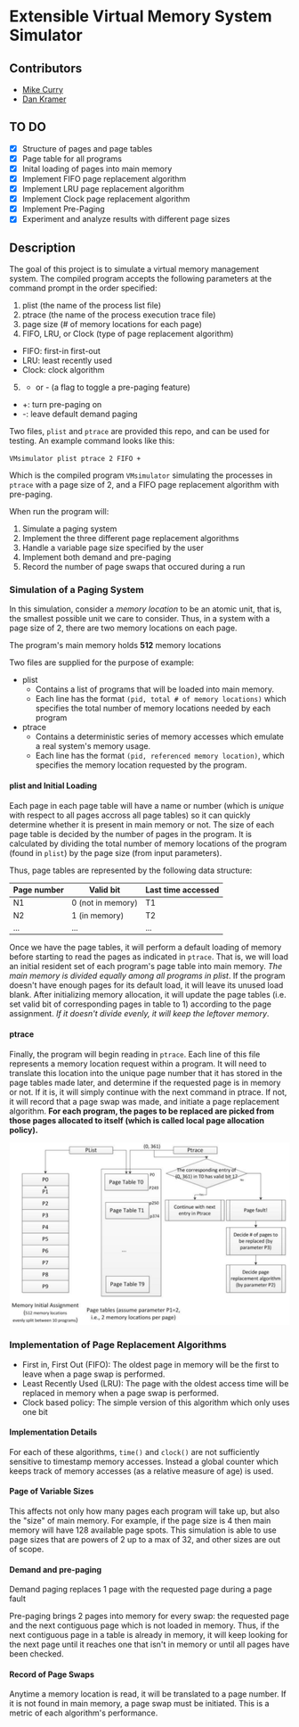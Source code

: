 # Extensible Virtual Memory System Simulator


## Contributors
* [Mike Curry](https://github.com/mjcurry)
* [Dan Kramer](https://github.com/codankra)


## TO DO
- [x] Structure of pages and page tables
- [x] Page table for all programs
- [x] Inital loading of pages into main memory
- [x] Implement FIFO page replacement algorithm
- [x] Implement LRU page replacement algorithm
- [x] Implement Clock page replacement algorithm
- [x] Implement Pre-Paging
- [x] Experiment and analyze results with different page sizes

## Description

The goal of this project is to simulate a virtual memory management system. The compiled program accepts the following
parameters at the command prompt in the order specified:

1. plist (the name of the process list file)
2. ptrace (the name of the process execution trace file)
3. page size (# of memory locations for each page)
4. FIFO, LRU, or Clock (type of page replacement algorithm)
  - FIFO: first-in first-out
  - LRU: least recently used
  - Clock: clock algorithm
5. + or - (a flag to toggle a pre-paging feature)
  - +: turn pre-paging on
  - -: leave default demand paging

Two files, `plist` and `ptrace` are provided this repo, and can be used for testing. An example command looks like this:

`VMsimulator plist ptrace 2 FIFO +`

Which is the compiled program `VMsimulator` simulating the processes in `ptrace` with a page size of 2, and a FIFO page replacement algorithm with pre-paging.


When run the program will:
1. Simulate a paging system
2. Implement the three different page replacement algorithms
3. Handle a variable page size specified by the user
4. Implement both demand and pre-paging
5. Record the number of page swaps that occured during a run


### Simulation of a Paging System

In this simulation, consider a *memory location* to be an atomic unit, that is, the smallest possible unit we care to consider. Thus, in a system with a page size of 2, there are two memory locations on each page.

The program's main memory holds **512** memory locations

Two files are supplied for the purpose of example:
- plist
  - Contains a list of programs that will be loaded into main memory.
  - Each line has the format `(pid, total # of memory locations)` which specifies the total number of memory locations needed by each program
- ptrace
  - Contains a deterministic series of memory accesses which emulate a real system's memory usage.
  - Each line has the format `(pid, referenced memory location)`, which specifies the memory location requested by the program.

#### plist and Initial Loading

Each page in each page table will have a name or number (which is *unique* with respect to all pages accross all page tables) so it can quickly determine whether it is present in main memory or not. The size of each page table is decided by the number of pages in the program. It is calculated by dividing the total number of memory locations of the program (found in `plist`) by the page size (from input parameters).

Thus, page tables are represented by the following data structure:

| Page number | Valid bit         | Last time accessed |
|-------------|-------------------|--------------------|
| N1          | 0 (not in memory) | T1                 |
| N2          | 1 (in memory)     | T2                 |
| ...         | ...               | ...                |

Once we have the page tables, it will perform a default loading of memory before starting to read the pages as indicated in `ptrace`. That is, we will load an initial resident set of each program's page table into main memory. *The main memory is divided equally among all programs in plist*. If the program doesn't have enough pages for its default load, it will leave its unused load blank. After initializing memory allocation, it will update the page tables (i.e. set valid bit of corresponding pages in table to 1) according to the page assignment. *If it doesn't divide evenly, it will keep the leftover memory*.

#### ptrace

Finally, the program will begin reading in `ptrace`. Each line of this file represents a memory location request within a program. It will need to translate this location into the unique page number that it has stored in the page tables made later, and determine if the requested page is in memory or not. If it is, it will simply continue with the next command in ptrace. If not, it will record that a page swap was made, and initiate a page replacement algorithm. **For each program, the pages to be replaced are picked from those pages allocated to itself (which is called local page allocation policy).**

![](paging_model.png?raw=true)


### Implementation of Page Replacement Algorithms

- First in, First Out (FIFO): The oldest page in memory will be the first to leave when a page swap is performed.
- Least Recently Used (LRU): The page with the oldest access time will be replaced in memory when a page swap is performed.
- Clock based policy: The simple version of this algorithm which only uses one bit

#### Implementation Details

For each of these algorithms, `time()` and `clock()` are not sufficiently sensitive to timestamp memory accesses. Instead a global counter which keeps track of memory accesses (as a relative measure of age) is used.

#### Page of Variable Sizes

This affects not only how many pages each program will take up, but also the "size" of main memory. For example, if the page size is 4 then main memory will have 128 available page spots. This simulation is able to use page sizes that are powers of 2 up to a max of 32, and other sizes are out of scope.

#### Demand and pre-paging

Demand paging replaces 1 page with the requested page during a page fault

Pre-paging brings 2 pages into memory for every swap: the requested page and the next contiguous page which is not loaded in memory. Thus, if the next contiguous page in a table is already in memory, it will keep looking for the next page until it reaches one that isn't in memory or until all pages have been checked.

#### Record of Page Swaps

Anytime a memory location is read, it will be translated to a page number. If it is not found in main memory, a page swap must be initiated. This is a metric of each algorithm's performance.
